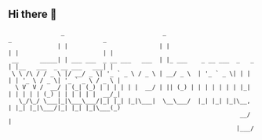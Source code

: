 ## Hi there 👋

<!--
**123456msk/123456msk** is a ✨ _special_ ✨ repository because its `README.md` (this file) appears on your GitHub profile.

Here are some ideas to get you started:

- 🔭 I’m currently working on ...
- 🌱 I’m currently learning ...
- 👯 I’m looking to collaborate on ...
- 🤔 I’m looking for help with ...
- 💬 Ask me about ...
- 📫 How to reach me: ...
- 😄 Pronouns: ...
- ⚡ Fun fact: ...
-->





```
               _                            _                            _                          _ 
              | |                          | |                          | |                        | |
 __      _____| | ___ ___  _ __ ___   ___  | |_ ___    _ __ ___  _   _  | |__   ___  _ __ ___   ___| |
 \ \ /\ / / _ \ |/ __/ _ \| '_ ` _ \ / _ \ | __/ _ \  | '_ ` _ \| | | | | '_ \ / _ \| '_ ` _ \ / _ \ |
  \ V  V /  __/ | (_| (_) | | | | | |  __/ | || (_) | | | | | | | |_| | | | | | (_) | | | | | |  __/_|
   \_/\_/ \___|_|\___\___/|_| |_| |_|\___|  \__\___/  |_| |_| |_|\__, | |_| |_|\___/|_| |_| |_|\___(_)
                                                                  __/ |                               
                                                                 |___/                                
                                      
```

